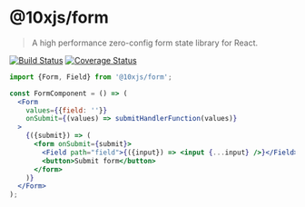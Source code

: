 # @10xjs/form

> A high performance zero-config form state library for React.

[![Build Status](https://travis-ci.org/10xjs/form.svg?branch=master)](https://travis-ci.org/10xjs/form)
[![Coverage Status](https://coveralls.io/repos/github/10xjs/form/badge.svg?branch=master)](https://coveralls.io/github/10xjs/form?branch=master)

```jsx
import {Form, Field} from '@10xjs/form';

const FormComponent = () => (
  <Form
    values={{field: ''}}
    onSubmit={(values) => submitHandlerFunction(values)}
  >
    {({submit}) => (
      <form onSubmit={submit}>
        <Field path="field">{({input}) => <input {...input} />}</Field>
        <button>Submit form</button>
      </form>
    )}
  </Form>
);
```
